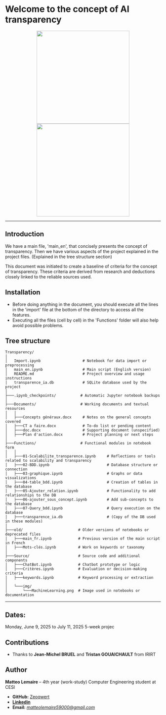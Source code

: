 # Welcome to the concept of AI transparency
<p align="center">
  <img src="https://www.irit.fr/wp-content/uploads/2019/09/Logo_sans_intitule.png" width="300"/>
  <img src="https://upload.wikimedia.org/wikipedia/fr/thumb/e/ef/Logo_cesi_2022.png/1200px-Logo_cesi_2022.png" width="300"/>
</p>

---

## Introduction

We have a main file, 'main_en', that concisely presents the concept of transparency.
Then we have various aspects of the project explained in the project files. (Explained in the tree structure section)

This document was initiated to create a baseline of criteria for the concept of transparency.
These criteria are derived from research and deductions closely linked to the reliable sources used.

## Installation

- Before doing anything in the document, you should execute all the lines in the 'import' file at the bottom of the directory to access all the features.
- Executing all the files (cell by cell) in the 'Functions' folder will also help avoid possible problems.



## Tree structure 

````text
Transparency/
│
│   Import.ipynb                   # Notebook for data import or preprocessing
│   main_en.ipynb                  # Main script (English version)
│   README.md                      # Project overview and usage instructions
│   transparence_ia.db             # SQLite database used by the project
│
├───.ipynb_checkpoints/           # Automatic Jupyter notebook backups
│
├───Documents/                    # Working documents and textual resources
│   │
│   ├───Concepts généraux.docx     # Notes on the general concepts covered
│   ├───CT a faire.docx            # To-do list or pending content
│   ├───doc.docx                   # Supporting document (unspecified)
│   ├───Plan d'action.docx         # Project planning or next steps
│
├───Functions/                    # Functional modules in notebook form
│   │
│   ├───01-Scalabilite_transparence.ipynb     # Reflections or tools related to scalability and transparency
│   ├───02-BDD.ipynb                          # Database structure or connection
│   ├───03-graphique.ipynb                    # Graphs or data visualizations
│   ├───04-table_bdd.ipynb                    # Creation of tables in the database
│   ├───05-Ajouter_relation.ipynb             # Functionality to add relationships to the DB
│   ├───06-ajouter_sous_concept.ipynb         # Add sub-concepts to the database
│   ├───07-Query_bdd.ipynb                    # Query execution on the database
│   ├───transparence_ia.db                    # (Copy of the DB used in these modules)
│
├───old/                         # Older versions of notebooks or deprecated files
│   ├───main_fr.ipynb            # Previous version of the main script in French
│   ├───Mots-clés.ipynb          # Work on keywords or taxonomy
│
├───Source/                      # Source code and additional components
│   ├───ChatBot.ipynb            # Chatbot prototype or logic
│   ├───Critères.ipynb           # Evaluation or decision-making criteria
│   ├───keywords.ipynb           # Keyword processing or extraction
│
│   └───img/
│       └───MachineLearning.png  # Image used in notebooks or documentation

````

---

## Dates:

Monday, June 9, 2025 to July 11, 2025
5-week projec

## Contributions
- Thanks to **Jean-Michel BRUEL** and **Tristan GOUAICHAULT** from IRIRT

## Author
**Matteo Lemaire** – 4th year (work-study) Computer Engineering student at CESI

- **GitHub:** [Zeoqwert](https://github.com/Zeoqwert)
- [**Linkedin**](www.linkedin.com/in/mattéo-l-bb88b8226)
- **Email:** *matteolemaire59000@gmail.com*


